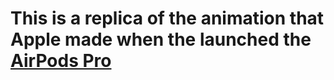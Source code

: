# This is a replica of the animation that Apple made when the launched the [AirPods Pro](https://www.apple.com/airpods-pro/)
